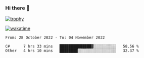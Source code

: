 ### Hi there 👋

[![trophy](https://github-profile-trophy.vercel.app/?username=cxnky&theme=dracula)](https://github.com/ryo-ma/github-profile-trophy)

[![wakatime](https://wakatime.com/badge/user/1c39c599-5497-41b9-a5be-2c4676e7fd23.svg)](https://wakatime.com/@1c39c599-5497-41b9-a5be-2c4676e7fd23)
<!--START_SECTION:waka-->

```text
From: 28 October 2022 - To: 04 November 2022

C#      7 hrs 33 mins   ██████████████▓░░░░░░░░░░   58.56 %
Other   4 hrs 10 mins   ████████░░░░░░░░░░░░░░░░░   32.37 %
```

<!--END_SECTION:waka-->
